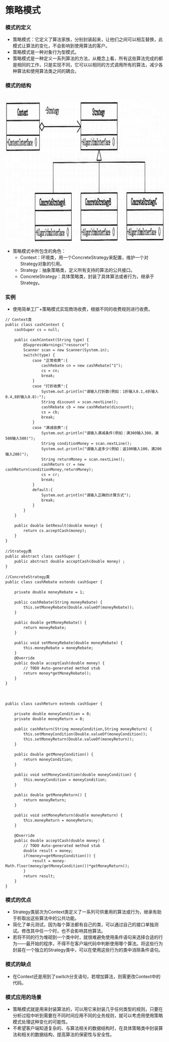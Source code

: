 # 策略模式 

### 模式的定义
- 策略模式：它定义了算法家族，分别封装起来，让他们之间可以相互替换，此模式让算法的变化，不会影响到使用算法的客户。
- 策略模式是一种对象行为型模式。
- 策略模式是一种定义一系列算法的方法，从概念上看，所有这些算法完成的都是相同的工作，只是实现不同，它可以以相同的方式调用所有的算法，减少各种算法和使用算法类之间的耦合。

### 模式的结构
<br >
<img src="https://github.com/ella-z/studyNotes/blob/master/%E8%BD%AF%E4%BB%B6%E8%AE%BE%E8%AE%A1%E6%A8%A1%E5%BC%8F/images/%E6%A8%A1%E5%BC%8F/%E7%AD%96%E7%95%A5%E6%A8%A1%E5%BC%8F.png" title="策略模式" width="700px" height="450px">

- 策略模式中所包含的角色：
   - Context：环境类，用一个ConcreteStrategy来配置，维护一个对Strategy对象的引用。
   - Strategy：抽象策略类，定义所有支持的算法的公共接口。
   - ConcreteStrategy：具体策略类，封装了具体算法或者行为，继承于Strategy。
   
### 实例
- 使用简单工厂+策略模式实现商场收费，根据不同的收费规则进行收费。
```
// Context类
public class cashContext {
	cashSuper cs = null;
	
	public cashContext(String type) {
		@SuppressWarnings("resource")
		Scanner scan = new Scanner(System.in);
		switch(type) {
			case "正常收费":{
				cashRebate cn = new cashRebate("1");
				cs = cn;
				break;
			}
			case "打折收费":{
				System.out.println("请输入打折数(例如：1折输入0.1,4折输入0.4,8折输入0.8):");
				String discount = scan.nextLine();
				cashRebate cb = new cashRebate(discount);
				cs = cb;
				break;
			}
			case "满减收费":{
				System.out.println("请输入满减条件(例如：满300输入300，满500输入500)");
				String conditionMoney = scan.nextLine();
				System.out.println("请输入返多少(例如：返100输入100，满200输入200)");
				String returnMoney = scan.nextLine();
				cashReturn cr = new cashReturn(conditionMoney,returnMoney);
				cs = cr;
				break;
			}
			default:{
				System.out.println("请输入正确的计算方式");
				break;
			}
		}
	}
	
	public double GetResult(double money) {
		return cs.acceptCash(money);
	}
}

//Strategy类
public abstract class cashSuper {
	public abstract double acceptCash(double money) ;
}

//ConcreteStrategy类
public class cashRebate extends cashSuper {
	
	private double moneyRebate = 1;
	
	public cashRebate(String moneyRebate) {
		this.setMoneyRebate(Double.valueOf(moneyRebate));
	}

	public double getMoneyRebate() {
		return moneyRebate;
	}

	public void setMoneyRebate(double moneyRebate) {
		this.moneyRebate = moneyRebate;
	}
	@Override
	public double acceptCash(double money) {
		// TODO Auto-generated method stub
		return money*getMoneyRebate();
	}
}



public class cashReturn extends cashSuper {
	
	private double moneyCondition = 0;
	private double moneyReturn = 0;
	
	public cashReturn(String moneyCondition,String moneyReturn) {
		this.setMoneyCondition(Double.valueOf(moneyCondition));
		this.setMoneyReturn(Double.valueOf(moneyReturn));
	}

	public double getMoneyCondition() {
		return moneyCondition;
	}

	public void setMoneyCondition(double moneyCondition) {
		this.moneyCondition = moneyCondition;
	}

	public double getMoneyReturn() {
		return moneyReturn;
	}

	public void setMoneyReturn(double moneyReturn) {
		this.moneyReturn = moneyReturn;
	}
	
	@Override
	public double acceptCash(double money) {
		// TODO Auto-generated method stub
		double result = money;
		if(money>=getMoneyCondition()) {
			result = money-Math.floor(money/getMoneyCondition())*getMoneyReturn();
		}
		return result;
	}
}
```
   
### 模式的优点
- Strategy类层次为Context类定义了一系列可供重用的算法或行为，继承有助于析取出这些算法中的公共功能。
- 简化了单元测试，因为每个算法都有自己的类，可以通过自己的接口单独测试。修改其中任一个时，也不会影响其他算法。
- 若将不同的行为堆砌到一个类中时，就很难避免使用条件语句来选择合适的行为——最开始的程序，不得不在客户端代码中判断使用哪个算法。将这些行为封装在一个独立的Strategy类中，可以在使用这些行为的类中消除条件语句。

### 模式的缺点
- 在Context还是用到了switch分支语句，若增加算法，则需更改Context中的代码。

### 模式应用的场景
- 策略模式就是用来封装算法的，可以用它来封装几乎任何类型的规则，只要在分析过程中听到需要在不同时间应用不同的业务规则，就可以考虑用使用策略模式处理这种变化的可能性。
- 不希望客户端知道复杂的、与算法相关的数据结构时，在具体策略类中封装算法和相关的数据结构，提高算法的保密性与安全性。


   
   
   
   
   
   
   
   
   
   
   
   
   
   
